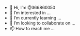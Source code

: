 - 👋 Hi, I’m @366860050
- 👀 I’m interested in ...
- 🌱 I’m currently learning ...
- 💞️ I’m looking to collaborate on ...
- 📫 How to reach me ...

<!---
366860050/366860050 is a ✨ special ✨ repository because its `README.md` (this file) appears on your GitHub profile.
You can click the Preview link to take a look at your changes.
--->

